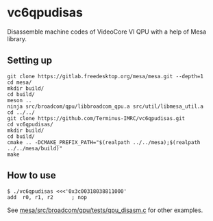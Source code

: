 # vc6qpudisas

Disassemble machine codes of VideoCore VI QPU with a help of Mesa library.


## Setting up

```
git clone https://gitlab.freedesktop.org/mesa/mesa.git --depth=1
cd mesa/
mkdir build/
cd build/
meson ..
ninja src/broadcom/qpu/libbroadcom_qpu.a src/util/libmesa_util.a
cd ../../
git clone https://github.com/Terminus-IMRC/vc6qpudisas.git
cd vc6qpudisas/
mkdir build/
cd build/
cmake .. -DCMAKE_PREFIX_PATH="$(realpath ../../mesa);$(realpath ../../mesa/build)"
make
```


## How to use

```
$ ./vc6qpudisas <<<'0x3c00318038811000'
add  r0, r1, r2      ; nop
```

See
[mesa/src/broadcom/qpu/tests/qpu_disasm.c](https://gitlab.freedesktop.org/mesa/mesa/blob/master/src/broadcom/qpu/tests/qpu_disasm.c)
for other examples.

